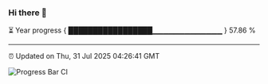 ### Hi there 👋

⏳ Year progress { █████████████████▁▁▁▁▁▁▁▁▁▁▁▁▁ } 57.86 %

---

⏰ Updated on Thu, 31 Jul 2025 04:26:41 GMT

![Progress Bar CI](https://github.com/IshwaranRudhara/GIT-ACTION/workflows/Progress%20Bar%20CI/badge.svg)
